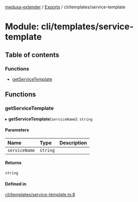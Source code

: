 [medusa-extender](../README.md) / [Exports](../modules.md) / cli/templates/service-template

# Module: cli/templates/service-template

## Table of contents

### Functions

- [getServiceTemplate](cli_templates_service_template.md#getservicetemplate)

## Functions

### getServiceTemplate

▸ **getServiceTemplate**(`serviceName`): `string`

#### Parameters

| Name | Type | Description |
| :------ | :------ | :------ |
| `serviceName` | `string` |  |

#### Returns

`string`

#### Defined in

[cli/templates/service-template.ts:8](https://github.com/adrien2p/medusa-extender/blob/dcdc178/src/cli/templates/service-template.ts#L8)
